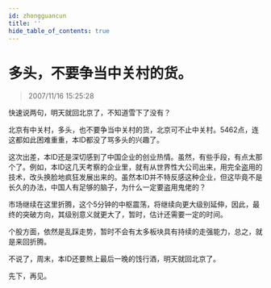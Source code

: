 ```yaml
---
id: zhongguancun 
title: ''
hide_table_of_contents: true
---
```


# 多头，不要争当中关村的货。

> 2007/11/16 15:25:28

<div style={{color: '#009900', fontWeight: 'bold', fontSize: '18px'}}>

快速说两句，明天就回北京了，不知道雪下了没有？
 
北京有中关村，多头，也不要争当中关村的货，北京可不止中关村。5462点，连这都如此困难重重，本ID都没了骂多头的兴趣了。
 
这次出差，本ID还是深切感到了中国企业的创业热情。虽然，有些手段，有点太那个了。例如，本ID这几天考察的企业里，就有从世界性大公司出来，用完全盗用的技术，改头换脸地疯狂发展出来的。虽然本ID并不特反感这种企业，但这毕竟不是长久的办法，中国人有足够的脑子，为什么一定要盗用鬼佬的？
 
市场继续在这里折腾，这个5分钟的中枢震荡，将继续向更大级别延伸，因此，最终的突破方向，其级别意义就更大了，暂时，估计还需要一定的时间。
 
个股方面，依然是乱踩走势，暂时不会有太多板块具有持续的走强能力，总之，就是来回折腾。
 
不说了，周末，本ID还要熬上最后一晚的饯行酒，明天就回北京了。
 
先下，再见。

</div>